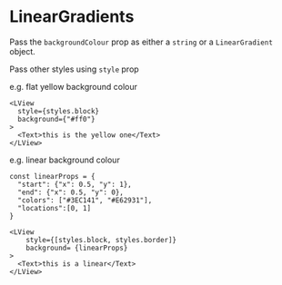# LinearGradients

Pass the `backgroundColour` prop as either a `string` or a `LinearGradient` object.

Pass other styles using `style` prop 

e.g. flat yellow background colour

```
<LView
  style={styles.block}
  background={"#ff0"}
>
  <Text>this is the yellow one</Text>
</LView>
```

e.g. linear background colour

```
const linearProps = {
  "start": {"x": 0.5, "y": 1},
  "end": {"x": 0.5, "y": 0},
  "colors": ["#3EC141", "#E62931"],
  "locations":[0, 1]
}

<LView
    style={[styles.block, styles.border]}
    background= {linearProps}
>
  <Text>this is a linear</Text>
</LView>
```
